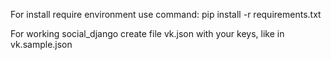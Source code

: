For install require environment use command:
pip install -r requirements.txt

For working social_django create file vk.json with your keys, like in vk.sample.json